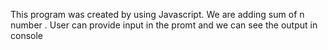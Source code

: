 This program was created by using Javascript.
We are adding sum of n number . User can provide input in the promt and we can see the output in console
